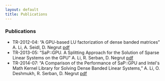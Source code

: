 ```yaml
---
layout: default
title: Publications
---
```


### Publications

* TR-2012-04: &#8220;A GPU-based LU factorization of dense banded matrices&#8221; A. Li, A. Seidl, D. Negrut [pdf](http://sbel.wisc.edu/documents/TR-2012-04.pdf)
* TR-2013-05: &#8220;SaP::GPU. A Splitting Approach for the Solution of Sparse Linear Systems on the GPU&#8221; A. Li, R. Serban, D. Negrut [pdf](http://sbel.wisc.edu/documents/TR-2013-05.pdf)
* TR-2014-07: &#8220;A Comparison of the Performance of SaP::GPU and Intel's Math Kernel Library for Solving Dense Banded Linear Systems,&#8221; A. Li, O. Deshmukh, R. Serban, D. Negrut [pdf](http://sbel.wisc.edu/documents/TR-2014-07.pdf)

